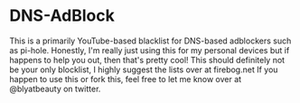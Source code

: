 # DNS-AdBlock
This is a primarily YouTube-based blacklist for DNS-based adblockers such as pi-hole. 
Honestly, I'm really just using this for my personal devices but if happens to help you out, then that's pretty cool!
This should definitely not be your only blocklist, I highly suggest the lists over at firebog.net
If you happen to use this or fork this, feel free to let me know over at @blyatbeauty on twitter.

